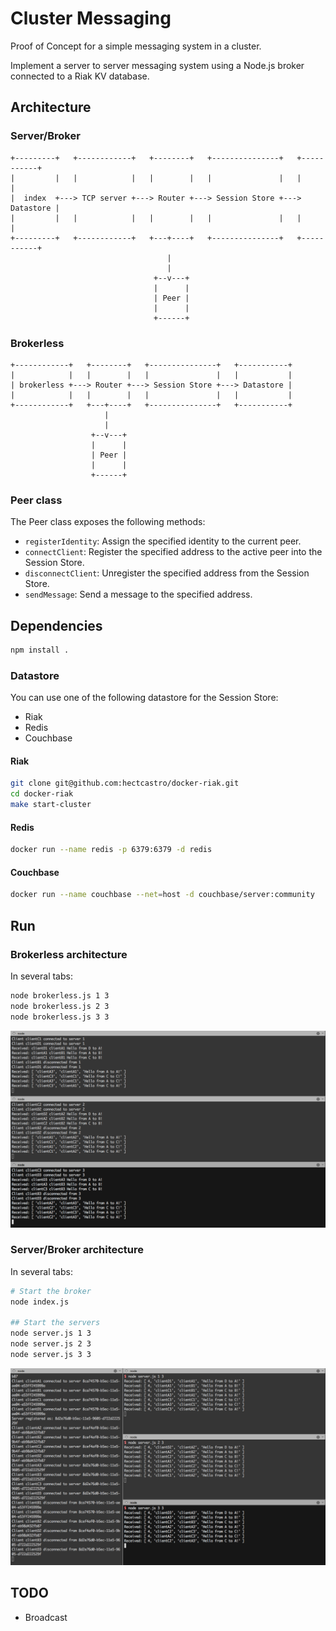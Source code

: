 # Cluster Messaging

Proof of Concept for a simple messaging system in a cluster.

Implement a server to server messaging system using a Node.js broker connected to a Riak KV database.

## Architecture

### Server/Broker

```
+---------+   +------------+   +--------+   +---------------+   +-----------+
|         |   |            |   |        |   |               |   |           |
|  index  +---> TCP server +---> Router +---> Session Store +---> Datastore |
|         |   |            |   |        |   |               |   |           |
+---------+   +------------+   +---+----+   +---------------+   +-----------+
                                   |
                                   |
                                +--v---+
                                |      |
                                | Peer |
                                |      |
                                +------+
```

### Brokerless

```
+------------+   +--------+   +---------------+   +-----------+
|            |   |        |   |               |   |           |
| brokerless +---> Router +---> Session Store +---> Datastore |
|            |   |        |   |               |   |           |
+------------+   +---+----+   +---------------+   +-----------+
                     |
                     |
                  +--v---+
                  |      |
                  | Peer |
                  |      |
                  +------+
```


### Peer class

The Peer class exposes the following methods:
* `registerIdentity`: Assign the specified identity to the current peer.
* `connectClient`: Register the specified address to the active peer into the Session Store.
* `disconnectClient`: Unregister the specified address from the Session Store.
* `sendMessage`: Send a message to the specified address.

## Dependencies

```bash
npm install .
```

### Datastore

You can use one of the following datastore for the Session Store:
* Riak
* Redis
* Couchbase

#### Riak

```bash
git clone git@github.com:hectcastro/docker-riak.git
cd docker-riak
make start-cluster
```

#### Redis

```bash
docker run --name redis -p 6379:6379 -d redis
```

#### Couchbase

```bash
docker run --name couchbase --net=host -d couchbase/server:community
```

## Run

### Brokerless architecture

In several tabs:
```bash
node brokerless.js 1 3
node brokerless.js 2 3
node brokerless.js 3 3
```

![Screenshot](./screens/brokerless.png)

### Server/Broker architecture

In several tabs:
```bash
# Start the broker
node index.js

## Start the servers
node server.js 1 3
node server.js 2 3
node server.js 3 3
```

![Screenshot](./screens/broker.png)

## TODO

* Broadcast
